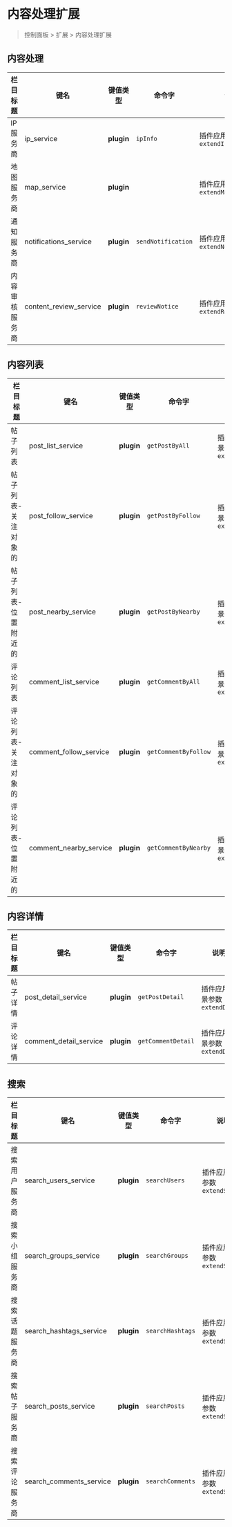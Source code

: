 # 内容处理扩展

> 控制面板 > 扩展 > 内容处理扩展

## 内容处理

| 栏目标题 | 键名 | 键值类型 | 命令字 | 说明 |
| --- | --- | --- | --- | --- |
| IP 服务商 | ip_service | **plugin** | `ipInfo` | 插件应用场景参数 `extendIp` |
| 地图服务商 | map_service | **plugin** |  | 插件应用场景参数 `extendMap` |
| 通知服务商 | notifications_service | **plugin** | `sendNotification` | 插件应用场景参数 `extendNotification` |
| 内容审核服务商 | content_review_service | **plugin** | `reviewNotice` | 插件应用场景参数 `extendReview` |

## 内容列表

| 栏目标题 | 键名 | 键值类型 | 命令字 | 说明 |
| --- | --- | --- | --- | --- |
| 帖子列表 | post_list_service | **plugin** | `getPostByAll` | 插件应用场景参数 `extendData` |
| 帖子列表-关注对象的 | post_follow_service | **plugin** | `getPostByFollow` | 插件应用场景参数 `extendData` |
| 帖子列表-位置附近的 | post_nearby_service | **plugin** | `getPostByNearby` | 插件应用场景参数 `extendData` |
| 评论列表 | comment_list_service | **plugin** | `getCommentByAll` | 插件应用场景参数 `extendData` |
| 评论列表-关注对象的 | comment_follow_service | **plugin** | `getCommentByFollow` | 插件应用场景参数 `extendData` |
| 评论列表-位置附近的 | comment_nearby_service | **plugin** | `getCommentByNearby` | 插件应用场景参数 `extendData` |

## 内容详情

| 栏目标题 | 键名 | 键值类型 | 命令字 | 说明 |
| --- | --- | --- | --- | --- |
| 帖子详情 | post_detail_service | **plugin** | `getPostDetail` | 插件应用场景参数 `extendData` |
| 评论详情 | comment_detail_service | **plugin** | `getCommentDetail` | 插件应用场景参数 `extendData` |

## 搜索

| 栏目标题 | 键名 | 键值类型 | 命令字 | 说明 |
| --- | --- | --- | --- | --- |
| 搜索用户服务商 | search_users_service | **plugin** | `searchUsers` | 插件应用场景参数 `extendSearch` |
| 搜索小组服务商 | search_groups_service | **plugin** | `searchGroups` | 插件应用场景参数 `extendSearch` |
| 搜索话题服务商 | search_hashtags_service | **plugin** | `searchHashtags` | 插件应用场景参数 `extendSearch` |
| 搜索帖子服务商 | search_posts_service | **plugin** | `searchPosts` | 插件应用场景参数 `extendSearch` |
| 搜索评论服务商 | search_comments_service | **plugin** | `searchComments` | 插件应用场景参数 `extendSearch` |
